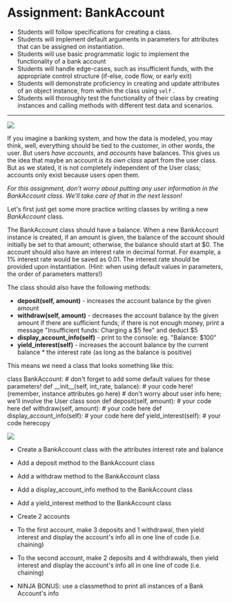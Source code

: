 

Assignment: BankAccount
=======================


*   Students will follow specifications for creating a class.
*   Students will implement default arguments in parameters for attributes that can be assigned on instantiation.
*   Students will use basic programmatic logic to implement the functionality of a bank account
*   Students will handle edge-cases, such as insufficient funds, with the appropriate control structure (if-else, code flow, or early exit)
*   Students will demonstrate proficiency in creating and update attributes of an object instance, from within the class using `self` .
*   Students will thoroughly test the functionality of their class by creating instances and calling methods with different test data and scenarios.

* * *

![](https://assets.codingdojo.com/boomyeah2015/codingdojo/curriculum/content/chapter/1651112741__cleanATM.jpeg)

If you imagine a banking system, and how the data is modeled, you may think, well, everything should be tied to the customer, in other words, the user. But users _have_ _accounts_, and _accounts_ have balances. This gives us the idea that maybe an account _is its own class_ apart from the user class. But as we stated, it is not completely independent of the User class; accounts only exist because users open them.  

_For this assignment, don't worry about putting any user information in the BankAccount class. We'll take care of that in the next lesson!_

Let's first just get some more practice writing classes by writing a new _BankAccount_ class.

The BankAccount class should have a balance. When a new BankAccount instance is created, if an amount is given, the balance of the account should initially be set to that amount; otherwise, the balance should start at $0. The account should also have an interest rate in decimal format. For example, a 1% interest rate would be saved as 0.01. The interest rate should be provided upon instantiation. (Hint: when using default values in parameters, the order of parameters matters!)

The class should also have the following methods:

*   **deposit(self, amount)** - increases the account balance by the given amount
*   **withdraw(self, amount)** - decreases the account balance by the given amount if there are sufficient funds; if there is not enough money, print a message "Insufficient funds: Charging a $5 fee" and deduct $5
*   **display\_account\_info(self)** - print to the console: eg. "Balance: $100"
*   **yield\_interest(self)** - increases the account balance by the current balance \* the interest rate (as long as the balance is positive)

This means we need a class that looks something like this:

class BankAccount:
    \# don't forget to add some default values for these parameters!
    def \_\_init\_\_(self, int\_rate, balance): 
        \# your code here! (remember, instance attributes go here)
        \# don't worry about user info here; we'll involve the User class soon
    def deposit(self, amount):
        \# your code here
    def withdraw(self, amount):
        \# your code here
    def display\_account\_info(self):
        \# your code here
    def yield\_interest(self):
        \# your code herecopy

![](https://assets.codingdojo.com/boomyeah2015/codingdojo/curriculum/content/chapter/1631117774__bank_account.gif)

*   Create a BankAccount class with the attributes interest rate and balance
    
*   Add a deposit method to the BankAccount class
    
*   Add a withdraw method to the BankAccount class
    
*   Add a display\_account\_info method to the BankAccount class
    
*   Add a yield\_interest method to the BankAccount class
    
*   Create 2 accounts
    
*   To the first account, make 3 deposits and 1 withdrawal, then yield interest and display the account's info all in one line of code (i.e. chaining)
    
*   To the second account, make 2 deposits and 4 withdrawals, then yield interest and display the account's info all in one line of code (i.e. chaining)
    
*   NINJA BONUS: use a classmethod to print all instances of a Bank Account's info
